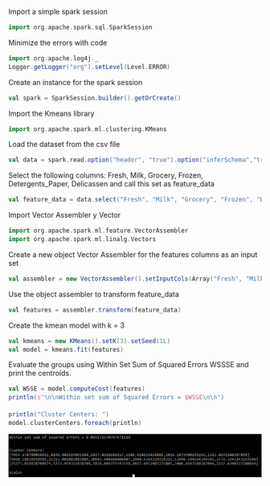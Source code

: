 Import a simple spark session 
```scala
import org.apache.spark.sql.SparkSession
```

Minimize the errors with code
```scala
import org.apache.log4j._
Logger.getLogger("org").setLevel(Level.ERROR)
```

Create an instance for the spark session
```scala
val spark = SparkSession.builder().getOrCreate()
```

Import the Kmeans library
```scala
import org.apache.spark.ml.clustering.KMeans
```

Load the dataset from the csv file
```scala
val data = spark.read.option("header", "true").option("inferSchema","true")csv("C:/Users/CORSAIR/Desktop/Eva3/Wholesale customers data.csv")
```

Select the following columns: Fresh, Milk, Grocery, Frozen, Detergents_Paper, Delicassen and call this set as feature_data
```scala
val feature_data = data.select("Fresh", "Milk", "Grocery", "Frozen", "Detergents_Paper", "Delicassen")
```

Import Vector Assembler y Vector
```scala
import org.apache.spark.ml.feature.VectorAssembler
import org.apache.spark.ml.linalg.Vectors
```

Create a new object Vector Assembler for the features columns as an input set
```scala
val assembler = new VectorAssembler().setInputCols(Array("Fresh", "Milk", "Grocery", "Frozen", "Detergents_Paper", "Delicassen")).setOutputCol("features")
```

Use the object assembler to transform feature_data
```scala
val features = assembler.transform(feature_data)
```

Create the kmean model with k = 3
```scala
val kmeans = new KMeans().setK(3).setSeed(1L)
val model = kmeans.fit(features)
```

Evaluate the groups using Within Set Sum of Squared Errors WSSSE and print the centroids.
```scala
val WSSE = model.computeCost(features)
println(s"\n\nWithin set sum of Squared Errors = $WSSE\n\n")

println("Cluster Centers: ")
model.clusterCenters.foreach(println)
```
<p align="center">
<img src="https://github.com/ArturoCeron/BigData/blob/Unidad_3/Unit_3/Evaluation/results.PNG">
</p>
